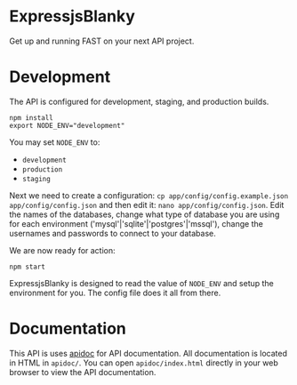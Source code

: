 # ExpressjsBlanky
Get up and running FAST on your next API project.

# Development
The API is configured for development, staging, and production builds.

```
npm install
export NODE_ENV="development"
```

You may set `NODE_ENV` to:

* `development`
* `production`
* `staging`

Next we need to create a configuration: `cp app/config/config.example.json app/config/config.json` and then edit it: `nano app/config/config.json`. Edit the names of the databases, change what type of database you are using for each environment ('mysql'|'sqlite'|'postgres'|'mssql'), change the usernames and passwords to connect to your database.

We are now ready for action:

```
npm start
```

ExpressjsBlanky is designed to read the value of `NODE_ENV` and setup the environment for you. The config file does it all from there.

# Documentation

This API is uses [apidoc](http://apidocjs.com/) for API documentation.
All documentation is located in HTML in `apidoc/`. You can open `apidoc/index.html` directly in your web browser to view the API documentation.
